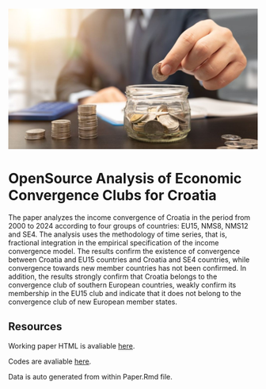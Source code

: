 

<p align="center">
<img src="./photo.jpg" width="750" title="hover text">
</p>


# OpenSource  Analysis of Economic Convergence Clubs for Croatia

The paper analyzes the income convergence of Croatia in the period from 2000 to 2024 according to four groups of countries: EU15, NMS8, NMS12 and SE4. The analysis uses the methodology of time series, that is, fractional integration in the empirical specification of the income convergence model. The results confirm the existence of convergence between Croatia and EU15 countries and Croatia and SE4 countries, while convergence towards new member countries has not been confirmed. In addition, the results strongly confirm that Croatia belongs to the convergence club of southern European countries, weakly confirm its membership in the EU15 club and indicate that it does not belong to the convergence club of new European member states.

## Resources

Working paper HTML is avaliable [here](https://raw.githack.com/lusiki/Convergence/main/Paper.html).

Codes are avaliable [here](https://github.com/lusiki/Convergence/blob/main/Codes.R).

Data is auto generated from within Paper.Rmd file.